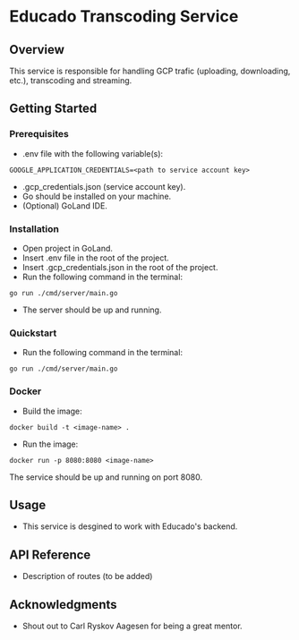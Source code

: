 # Educado Transcoding Service

## Overview
This service is responsible for handling GCP trafic (uploading, downloading, etc.), transcoding and streaming.

## Getting Started

### Prerequisites
- .env file with the following variable(s):
```
GOOGLE_APPLICATION_CREDENTIALS=<path to service account key>
```
- .gcp_credentials.json (service account key).
- Go should be installed on your machine.
- (Optional) GoLand IDE.
### Installation
- Open project in GoLand.
- Insert .env file in the root of the project.
- Insert .gcp_credentials.json in the root of the project.
- Run the following command in the terminal:
```
go run ./cmd/server/main.go
```
- The server should be up and running.

### Quickstart
- Run the following command in the terminal:
```
go run ./cmd/server/main.go
```

### Docker
- Build the image:
```
docker build -t <image-name> .
```
- Run the image:
```
docker run -p 8080:8080 <image-name>
```
The service should be up and running on port 8080.

## Usage
- This service is desgined to work with Educado's backend.

## API Reference
- Description of routes (to be added)

## Acknowledgments
- Shout out to Carl Ryskov Aagesen for being a great mentor.
